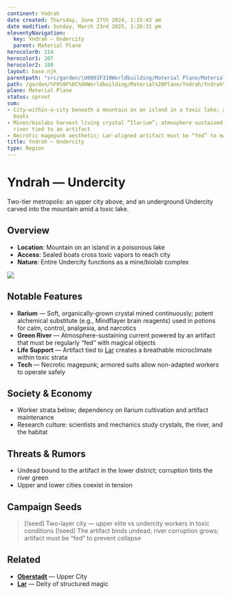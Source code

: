 ```yaml
---
continent: Yndrah
date created: Thursday, June 27th 2024, 1:15:43 am
date modified: Sunday, March 23rd 2025, 1:28:31 pm
eleventyNavigation:
  key: Yndrah — Undercity
  parent: Material Plane
herocolor0: 214
herocolor1: 207
herocolor2: 180
layout: base.njk
parentpath: "src/garden/\U0001F310Worldbuilding/Material Plane/Material Plane.md"
path: /garden/%F0%9F%8C%90Worldbuilding/Material%20Plane/Yndrah/Yndrah%20%E2%80%94%20Undercity/
plane: Material Plane
status: sprout
sum:
- City-within-a-city beneath a mountain on an island in a toxic lake; access by sealed
  boats
- Mines/biolabs harvest living crystal “Ilarium”; atmosphere sustained by a green
  river tied to an artifact
- Necrotic magepunk aesthetic; Lar-aligned artifact must be “fed” to maintain biosphere
title: Yndrah — Undercity
type: Region
---
```


# Yndrah — Undercity

Two-tier metropolis: an upper city above, and an underground Undercity carved into the mountain amid a toxic lake.

## Overview
- **Location**: Mountain on an island in a poisonous lake
- **Access**: Sealed boats cross toxic vapors to reach city
- **Nature**: Entire Undercity functions as a mine/biolab complex

![](/static/Undercity_01.png)

## Notable Features
- **Ilarium** — Soft, organically-grown crystal mined continuously; potent alchemical substitute (e.g., Mindflayer brain reagents) used in potions for calm, control, analgesia, and narcotics
- **Green River** — Atmosphere-sustaining current powered by an artifact that must be regularly “fed” with magical objects
- **Life Support** — Artifact tied to [Lar](/garden/%F0%9F%8C%90Worldbuilding/Nether%20Plane/Gods/Lar) creates a breathable microclimate within toxic strata
- **Tech** — Necrotic magepunk; armored suits allow non-adapted workers to operate safely

## Society & Economy
- Worker strata below; dependency on Ilarium cultivation and artifact maintenance
- Research culture: scientists and mechanics study crystals, the river, and the habitat

## Threats & Rumors
- Undead bound to the artifact in the lower district; corruption tints the river green
- Upper and lower cities coexist in tension

## Campaign Seeds
> [!seed] Two-layer city — upper elite vs undercity workers in toxic conditions
> [!seed] The artifact binds undead; river corruption grows; artifact must be “fed” to prevent collapse

## Related
- **[Oberstadt](/garden/%F0%9F%8C%90Worldbuilding/Material%20Plane/Yndrah/Oberstadt)** — Upper City
- **[Lar](/garden/%F0%9F%8C%90Worldbuilding/Nether%20Plane/Gods/Lar)** — Deity of structured magic